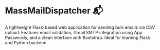 # MassMailDispatcher 📬
A lightweight Flask-based web application for sending bulk emails via CSV upload. Features email validation, Gmail SMTP integration using App Passwords, and a clean interface with Bootstrap. Ideal for learning Flask and Python backend.
